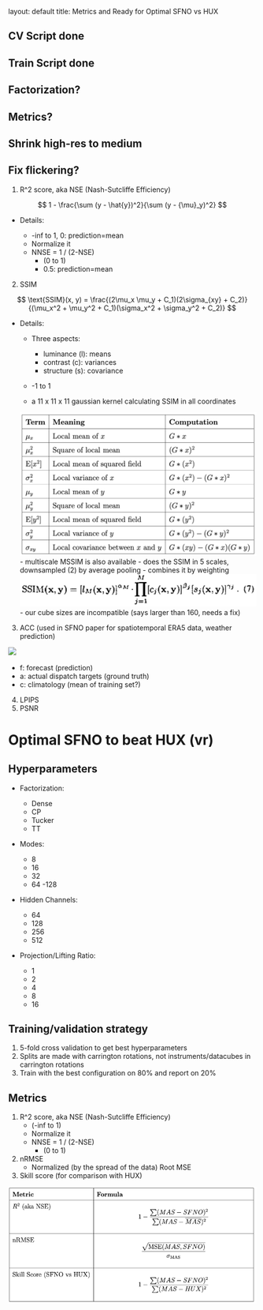 layout: default
title: Metrics and Ready for Optimal SFNO vs HUX

## CV Script done

## Train Script done

## Factorization?

## Metrics?

## Shrink high-res to medium

## Fix flickering?

1. R^2 score, aka NSE (Nash-Sutcliffe Efficiency)

$$
1 - \frac{\sum (y - \hat{y})^2}{\sum (y - {\mu}_y)^2}
$$

- Details:

    - -inf to 1, 0: prediction=mean
    - Normalize it
    - NNSE = 1 / (2-NSE)
        - (0 to 1)
        - 0.5: prediction=mean

2. SSIM

$$
\text{SSIM}(x, y) = 
\frac{(2\mu_x \mu_y + C_1)(2\sigma_{xy} + C_2)}
     {(\mu_x^2 + \mu_y^2 + C_1)(\sigma_x^2 + \sigma_y^2 + C_2)}
$$

- Details:

    - Three aspects:

        - luminance (l): means
        - contrast (c): variances
        - structure (s): covariance

    - -1 to 1
    - a 11 x 11 x 11 gaussian kernel calculating SSIM in all coordinates
    <img src="resources/week_19/ssim_calculation.png">
    - multiscale MSSIM is also available
        - does the SSIM in 5 scales, downsampled (2) by average pooling
        - combines it by weighting
        <img src="resources/week_19/mssim.png">
        - our cube sizes are incompatible (says larger than 160, needs a fix)

3. ACC (used in SFNO paper for spatiotemporal ERA5 data, weather prediction)

<img src="https://wattclarity.com.au/wp-content/uploads/2022/10/ACCFormula-300x88.png">

- f: forecast (prediction)
- a: actual dispatch targets (ground truth)
- c: climatology (mean of training set?)

4. LPIPS
5. PSNR

# Optimal SFNO to beat HUX (vr)

## Hyperparameters

- Factorization:
    - Dense
    - CP
    - Tucker
    - TT


- Modes:
    - 8
    - 16
    - 32
    - 64
    -128


- Hidden Channels:
    - 64
    - 128
    - 256
    - 512


- Projection/Lifting Ratio:
    - 1
    - 2
    - 4
    - 8
    - 16

## Training/validation strategy

1. 5-fold cross validation to get best hyperparameters
2. Splits are made with carrington rotations, not instruments/datacubes in carrington rotations
3. Train with the best configuration on 80% and report on 20%


## Metrics

1. R^2 score, aka NSE (Nash-Sutcliffe Efficiency)
    - (-inf to 1)
    - Normalize it
    - NNSE = 1 / (2-NSE)
        - (0 to 1)
2. nRMSE
    - Normalized (by the spread of the data) Root MSE
3. Skill score (for comparison with HUX)


<img src="resources/week_19/metrics.png"/>


<!-- | Metric                        | Formula                                                                                   | Meaning                                |
|:-------------------------------|:------------------------------------------------------------------------------------------|:---------------------------------------|
| $R^2_{\text{SFNO}}$         | $1 - \frac{\sum (MAS - SFNO)^2}{\sum (MAS - \overline{MAS})^2}$                      | How well SFNO predicts MAS             |
| $\text{NSE}_{\text{SFNO}}$  | $1 - \frac{\sum (MAS - SFNO)^2}{\sum (MAS - \overline{MAS})^2}$                      | Same as $R^2$, common in physics     |
| $\text{Skill}_{\text{SFNO vs HUX}}$ | $1 - \frac{ \sum (MAS - SFNO)^2 }{ \sum (MAS - HUX)^2 }$ | How much SFNO outperforms HUX baseline | -->
